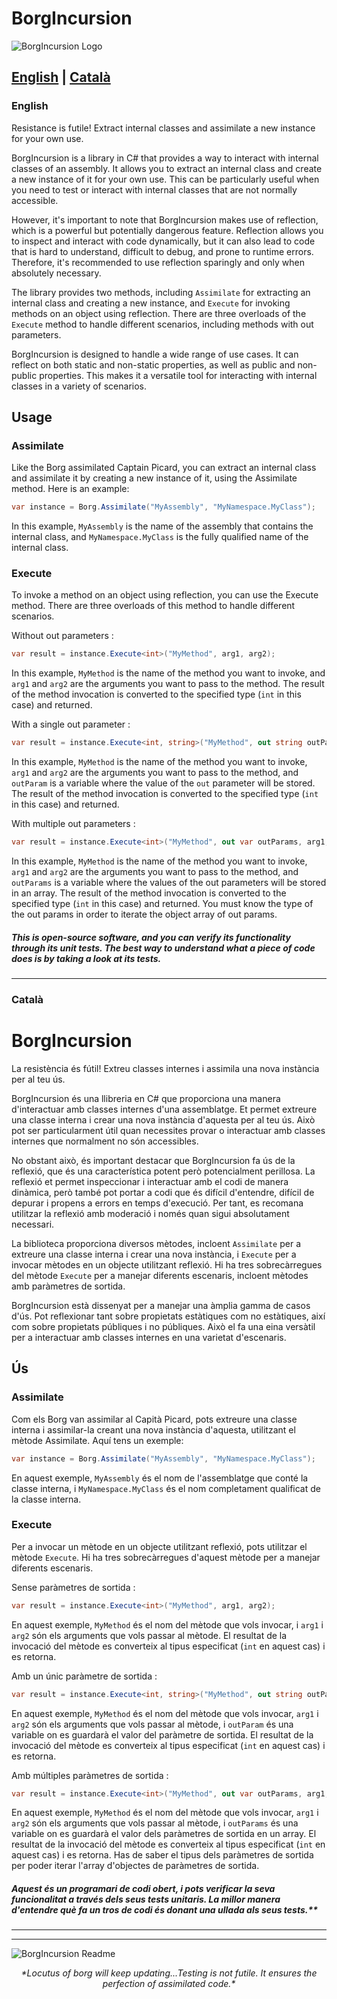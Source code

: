 # BorgIncursion
![BorgIncursion Logo](https://github.com/pfrontera/BorgIncursion/blob/main/BorgIncursion/assets/logo.png)

## [English](#English) | [Català](#català) 

 

### English
Resistance is futile! Extract internal classes and assimilate a new instance for your own use.

BorgIncursion is a library in C# that provides a way to interact with internal classes of an assembly. It allows you to extract an internal class and create a new instance of it for your own use. This can be particularly useful when you need to test or interact with internal classes that are not normally accessible.

However, it's important to note that BorgIncursion makes use of reflection, which is a powerful but potentially dangerous feature. Reflection allows you to inspect and interact with code dynamically, but it can also lead to code that is hard to understand, difficult to debug, and prone to runtime errors. Therefore, it's recommended to use reflection sparingly and only when absolutely necessary.

The library provides two methods, including `Assimilate` for extracting an internal class and creating a new instance, and `Execute` for invoking methods on an object using reflection. There are three overloads of the `Execute` method to handle different scenarios, including methods with out parameters.

BorgIncursion is designed to handle a wide range of use cases. It can reflect on both static and non-static properties, as well as public and non-public properties. This makes it a versatile tool for interacting with internal classes in a variety of scenarios.

## Usage

### Assimilate

Like the Borg assimilated Captain Picard, you can extract an internal class and assimilate it by creating a new instance of it, using the Assimilate method. Here is an example:

```csharp
var instance = Borg.Assimilate("MyAssembly", "MyNamespace.MyClass");
```
In this example, `MyAssembly` is the name of the assembly that contains the internal class, and `MyNamespace.MyClass` is the fully qualified name of the internal class.

### Execute
To invoke a method on an object using reflection, you can use the Execute method. There are three overloads of this method to handle different scenarios.

Without out parameters :
```csharp
var result = instance.Execute<int>("MyMethod", arg1, arg2);
```
In this example, `MyMethod` is the name of the method you want to invoke, and `arg1` and `arg2` are the arguments you want to pass to the method. The result of the method invocation is converted to the specified type (`int` in this case) and returned. 
 
With a single out parameter :
```csharp
var result = instance.Execute<int, string>("MyMethod", out string outParam, arg1, arg2);
```
In this example, `MyMethod` is the name of the method you want to invoke, `arg1` and `arg2` are the arguments you want to pass to the method, and `outParam` is a variable where the value of the `out` parameter will be stored. The result of the method invocation is converted to the specified type (`int` in this case) and returned. 
 
With multiple out parameters :
```csharp
var result = instance.Execute<int>("MyMethod", out var outParams, arg1, arg2);
```
In this example, `MyMethod` is the name of the method you want to invoke, `arg1` and `arg2` are the arguments you want to pass to the method, and `outParams` is a variable where the values of the out parameters will be stored in an array. The result of the method invocation is converted to the specified type (`int` in this case) and returned.
You must know the type of the out params in order to iterate the object array of out params.  

##### _This is open-source software, and you can verify its functionality through its unit tests. The best way to understand what a piece of code does is by taking a look at its tests._


----------

### Català
# BorgIncursion
La resistència és fútil! Extreu classes internes i assimila una nova instància per al teu ús.

BorgIncursion és una llibreria en C# que proporciona una manera d'interactuar amb classes internes d'una assemblatge. Et permet extreure una classe interna i crear una nova instància d'aquesta per al teu ús. Això pot ser particularment útil quan necessites provar o interactuar amb classes internes que normalment no són accessibles.

No obstant això, és important destacar que BorgIncursion fa ús de la reflexió, que és una característica potent però potencialment perillosa. La reflexió et permet inspeccionar i interactuar amb el codi de manera dinàmica, però també pot portar a codi que és difícil d'entendre, difícil de depurar i propens a errors en temps d'execució. Per tant, es recomana utilitzar la reflexió amb moderació i només quan sigui absolutament necessari.

La biblioteca proporciona diversos mètodes, incloent `Assimilate` per a extreure una classe interna i crear una nova instància, i `Execute` per a invocar mètodes en un objecte utilitzant reflexió. Hi ha tres sobrecàrregues del mètode `Execute` per a manejar diferents escenaris, incloent mètodes amb paràmetres de sortida.

BorgIncursion està dissenyat per a manejar una àmplia gamma de casos d'ús. Pot reflexionar tant sobre propietats estàtiques com no estàtiques, així com sobre propietats públiques i no públiques. Això el fa una eina versàtil per a interactuar amb classes internes en una varietat d'escenaris.

## Ús

### Assimilate

Com els Borg van assimilar al Capità Picard, pots extreure una classe interna i assimilar-la creant una nova instància d'aquesta, utilitzant el mètode Assimilate. Aquí tens un exemple:

```csharp
var instance = Borg.Assimilate("MyAssembly", "MyNamespace.MyClass");
```  
En aquest exemple, `MyAssembly` és el nom de l'assemblatge que conté la classe interna, i `MyNamespace.MyClass` és el nom completament qualificat de la classe interna.

### Execute
Per a invocar un mètode en un objecte utilitzant reflexió, pots utilitzar el mètode `Execute`. Hi ha tres sobrecàrregues d'aquest mètode per a manejar diferents escenaris. 

Sense paràmetres de sortida :
```csharp
var result = instance.Execute<int>("MyMethod", arg1, arg2);
```  

En aquest exemple, `MyMethod` és el nom del mètode que vols invocar, i `arg1` i `arg2` són els arguments que vols passar al mètode. El resultat de la invocació del mètode es converteix al tipus especificat (`int` en aquest cas) i es retorna.

Amb un únic paràmetre de sortida :
```csharp
var result = instance.Execute<int, string>("MyMethod", out string outParam, arg1, arg2);
``` 
En aquest exemple, `MyMethod` és el nom del mètode que vols invocar, `arg1` i `arg2` són els arguments que vols passar al mètode, i `outParam` és una variable on es guardarà el valor del paràmetre de sortida. El resultat de la invocació del mètode es converteix al tipus especificat (`int` en aquest cas) i es retorna.

Amb múltiples paràmetres de sortida :
```csharp
var result = instance.Execute<int>("MyMethod", out var outParams, arg1, arg2);
```
En aquest exemple, `MyMethod` és el nom del mètode que vols invocar, `arg1` i `arg2` són els arguments que vols passar al mètode, i `outParams` és una variable on es guardarà el valor dels paràmetres de sortida en un array. El resultat de la invocació del mètode es converteix al tipus especificat (`int` en aquest cas) i es retorna.
Has de saber el tipus dels paràmetres de sortida per poder iterar l'array d'objectes de paràmetres de sortida.  
  
  
##### _Aquest és un programari de codi obert, i pots verificar la seva funcionalitat a través dels seus tests unitaris. La millor manera d'entendre què fa un tros de codi és donant una ullada als seus tests.**_

------
 
----- 

![BorgIncursion Readme](https://github.com/pfrontera/BorgIncursion/blob/main/BorgIncursion/assets/readme.jpg)
<p style="text-align:center;">
  <i>*Locutus of borg will keep updating...Testing is not futile. It ensures the perfection of assimilated code.*</i>
</p>
